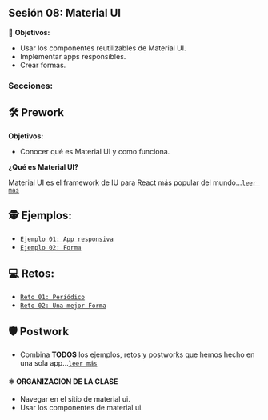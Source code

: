 ## Sesión 08: Material UI

🎯 **Objetivos:**
- Usar los componentes reutilizables de Material UI.
- Implementar apps responsibles.
- Crear formas.

### Secciones:

## 🛠 Prework

**Objetivos:**
+ Conocer qué es Material UI y como funciona.

**¿Qué es Material UI?**

Material UI es el framework de IU para React más popular del mundo...[`leer mas`](Prework)

## 🕵 Ejemplos:

+ [`Ejemplo 01: App responsiva`](Ejemplo-01)
+ [`Ejemplo 02: Forma`](Ejemplo-02)

## 💻 Retos:
+ [`Reto 01: Periódico`](Reto-01)
+ [`Reto 02: Una mejor Forma`](Reto-0)


## 🛡 Postwork
+ Combina **TODOS** los ejemplos, retos y postworks que hemos hecho en una sola app...[`leer más`](Postwork/)

#### ⚛ ORGANIZACION DE LA CLASE
- Navegar en el sitio de material ui.
- Usar los componentes de material ui.

